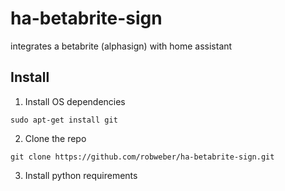 # ha-betabrite-sign
integrates a betabrite (alphasign) with home assistant

## Install

1. Install OS dependencies
```
sudo apt-get install git

```

2. Clone the repo

```
git clone https://github.com/robweber/ha-betabrite-sign.git

```

3. Install python requirements
